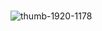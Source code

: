 # 
![thumb-1920-1178](https://user-images.githubusercontent.com/65210102/227075754-3949864c-b6d4-4a78-ba1d-e571db6f917f.jpg)

